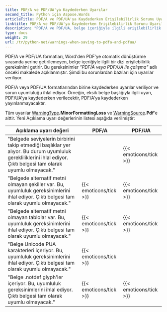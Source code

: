 ```yaml
---
title: PDF/A ve PDF/UA'ya Kaydederken Uyarılar
second_title: Python için Aspose.Words
articleTitle: PDF/A ve PDF/UA'ya Kaydederken Erişilebilirlik Sorunu Uyarıları
linktitle: PDF/A ve PDF/UA'ya Kaydederken Erişilebilirlik Sorunu Uyarıları
description: "PDF/A ve PDF/UA, belge içeriğiyle ilgili erişilebilirlik gereksinimleri uygular. Python'te PDF/A veya PDF/UA'ya kaydederken sorun uyumluluğu ihlal ettiğinde bir uyarı verilir."
type: docs
weight: 29
url: /tr/python-net/warnings-when-saving-to-pdfa-and-pdfua/
---
```


PDF/A ve PDF/UA formatları, Word'den PDF'ye otomatik dönüştürme sırasında yerine getirilemeyen, belge içeriğiyle ilgili bir dizi erişilebilirlik gereksinimi getirir. Bu gereksinimler *"PDF/A veya PDF/UA ile çalışma"* adlı önceki makalede açıklanmıştır. Şimdi bu sorunlardan bazıları için uyarılar veriliyor.

PDF/A veya PDF/UA formatlarından birine kaydederken uyarılar veriliyor ve sorun uyumluluğu ihlal ediyor. Örneğin, eksik belge başlığıyla ilgili uyarı, PDF/UA'ya kaydederken verilecektir, PDF/A'ya kaydederken yayınlanmayacaktır.

Tüm uyarılar [WarningType](https://reference.aspose.com/words/python-net/aspose.words/warningtype/)**.MinorFormattingLoss** ve [WarningSource](https://reference.aspose.com/words/python-net/aspose.words/warningsource/)**.Pdf**'e aittir. Yeni Açıklama uyarı değerlerinin listesi aşağıda verilmiştir:

|  Açıklama uyarı değeri |  PDF/A |  PDF/UA |
|  ------------------------------------------------------------  |  ----------------------  |  ----------------------  |
|  "Belgede seviyelerin birbirini takip etmediği başlıklar yer alıyor. Bu durum uyumluluk gerekliliklerini ihlal ediyor. Çıktı belgesi tam olarak uyumlu olmayacak." |                          |   {{< emoticons/tick >}}  |
|  "Belgede alternatif metni olmayan şekiller var. Bu, uyumluluk gereksinimlerini ihlal ediyor. Çıktı belgesi tam olarak uyumlu olmayacak." |   {{< emoticons/tick >}}  |   {{< emoticons/tick >}}  |
|  "Belgede alternatif metni olmayan tablolar var. Bu, uyumluluk gereksinimlerini ihlal ediyor. Çıktı belgesi tam olarak uyumlu olmayacak." |   {{< emoticons/tick >}}  |   {{< emoticons/tick >}}  |
|  "Belge Unicode PUA karakterleri içeriyor. Bu, uyumluluk gereksinimlerini ihlal ediyor. Çıktı belgesi tam olarak uyumlu olmayacak." |   {{< emoticons/tick >}}  |                          |
|  "Belge .notdef glyph'ler içeriyor. Bu, uyumluluk gereksinimlerini ihlal ediyor. Çıktı belgesi tam olarak uyumlu olmayacak." |   {{< emoticons/tick >}}  |   {{< emoticons/tick >}}  |